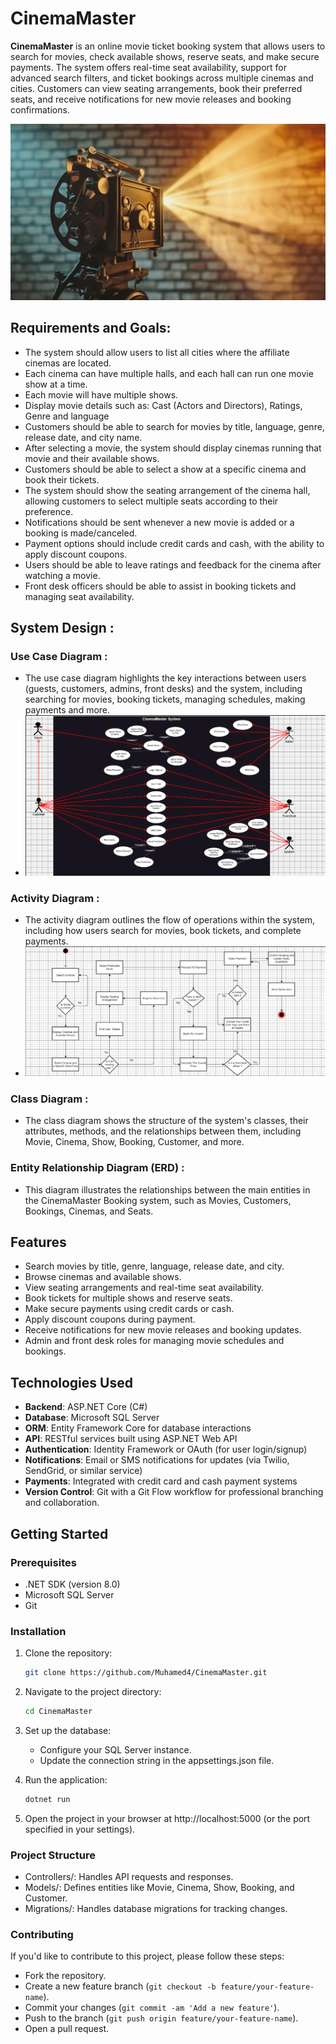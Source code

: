 # **CinemaMaster**

**CinemaMaster** is an online movie ticket booking system that allows users to search for movies, check available shows, reserve seats, and make secure payments. The system offers real-time seat availability, support for advanced search filters, and ticket bookings across multiple cinemas and cities. Customers can view seating arrangements, book their preferred seats, and receive notifications for new movie releases and booking confirmations.

![Cinema Master](Images/CinemaMaster2.jpg)

## **Requirements and Goals:**

- The system should allow users to list all cities where the affiliate cinemas are located.
- Each cinema can have multiple halls, and each hall can run one movie show at a time.
- Each movie will have multiple shows.
- Display movie details such as: Cast (Actors and Directors), Ratings, Genre and language
- Customers should be able to search for movies by title, language, genre, release date, and city name.
- After selecting a movie, the system should display cinemas running that movie and their available shows.
- Customers should be able to select a show at a specific cinema and book their tickets.
- The system should show the seating arrangement of the cinema hall, allowing customers to select multiple seats according to their preference.
- Notifications should be sent whenever a new movie is added or a booking is made/canceled.
- Payment options should include credit cards and cash, with the ability to apply discount coupons.
- Users should be able to leave ratings and feedback for the cinema after watching a movie.
- Front desk officers should be able to assist in booking tickets and managing seat availability.

## **System Design** :

### **Use Case Diagram** :
- The use case diagram highlights the key interactions between users (guests, customers, admins, front desks) and the system, including searching for movies, 
booking tickets, managing schedules, making payments and more.
- ![Use Case Diagram](Images/UseCaseDiagram.png)

### **Activity Diagram** : 
- The activity diagram outlines the flow of operations within the system, including how users search for movies, book tickets, 
and complete payments.
- ![Activity Diagram](Images/ActivityDiagram.png)

### **Class Diagram** : 
- The class diagram shows the structure of the system's classes, their attributes, methods, and the relationships between them, 
including Movie, Cinema, Show, Booking, Customer, and more.

### **Entity Relationship Diagram (ERD)** :
- This diagram illustrates the relationships between the main entities in the CinemaMaster Booking system, 
such as Movies, Customers, Bookings, Cinemas, and Seats.


## **Features**

- Search movies by title, genre, language, release date, and city.
- Browse cinemas and available shows.
- View seating arrangements and real-time seat availability.
- Book tickets for multiple shows and reserve seats.
- Make secure payments using credit cards or cash.
- Apply discount coupons during payment.
- Receive notifications for new movie releases and booking updates.
- Admin and front desk roles for managing movie schedules and bookings.

## **Technologies Used**

- **Backend**: ASP.NET Core (C#)
- **Database**: Microsoft SQL Server
- **ORM**: Entity Framework Core for database interactions
- **API**: RESTful services built using ASP.NET Web API
- **Authentication**: Identity Framework or OAuth (for user login/signup)
- **Notifications**: Email or SMS notifications for updates (via Twilio, SendGrid, or similar service)
- **Payments**: Integrated with credit card and cash payment systems
- **Version Control**: Git with a Git Flow workflow for professional branching and collaboration.

## **Getting Started**

### **Prerequisites**
- .NET SDK (version 8.0)
- Microsoft SQL Server
- Git

### **Installation**

1. Clone the repository:

   ```bash
   git clone https://github.com/Muhamed4/CinemaMaster.git
2. Navigate to the project directory:

   ```bash
   cd CinemaMaster
3. Set up the database:

    - Configure your SQL Server instance.
    - Update the connection string in the appsettings.json file.

4. Run the application:

    ```bash
   dotnet run
5. Open the project in your browser at http://localhost:5000 (or the port specified in your settings).



### **Project Structure**

* Controllers/: Handles API requests and responses.
* Models/: Defines entities like Movie, Cinema, Show, Booking, and Customer.
* Migrations/: Handles database migrations for tracking changes.


### **Contributing**

If you'd like to contribute to this project, please follow these steps:

- Fork the repository.
- Create a new feature branch (``git checkout -b feature/your-feature-name``).
- Commit your changes (``git commit -am 'Add a new feature'``).
- Push to the branch (``git push origin feature/your-feature-name``).
- Open a pull request.